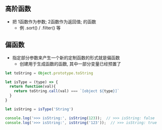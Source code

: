 <style>img {max-width: 400px} .w4{max-width: 400px}.w5{max-width: 500px}</style>


## 高阶函数
* 把 1函数作为参数; 2函数作为返回值; 的函数
  * 例 .sort() / .filter() 等

## 偏函数
* 指定部分参数来产生一个新的定制函数的形式就是偏函数
  * 创建用于生成函数的函数, 其中一部分变量已经预置了
```js
let toString = Object.prototype.toString

let isType = (type) => {
  return function(val){
    return toString.call(val) === `[object ${type}]`
  }
}

let isString = isType('String')

console.log('>>> isString:', isString(123));  // >>> isString: false
console.log('>>> isString:', isString('123'));  // >>> isString: true
```